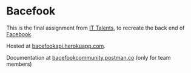 # Bacefook

This is the final assignment from [IT Talents](https://ittalents.bg/home), to recreate the back end of [Facebook](https://facebook.com).

Hosted at [bacefookapi.herokuapp.com](https://bacefookapi.herokuapp.com).

Documentation at [bacefookcommunity.postman.co](https://bacefookcommunity.postman.co/collections/6778985-5d93e005-f4f3-49fb-bc1d-956ce5e813fa?workspace=1bf0d2e0-4007-4e35-8219-38fec2a53b9d) (only for team members)
